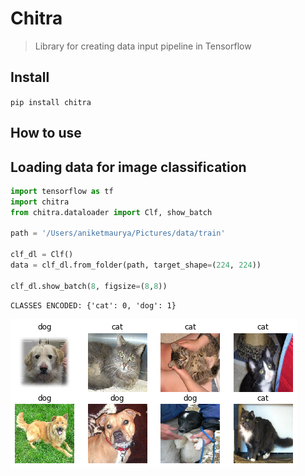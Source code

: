 # Chitra
> Library for creating data input pipeline in Tensorflow


## Install

`pip install chitra`

## How to use

<!-- Fill me in please! Don't forget code examples: -->
## Loading data for image classification

```python
import tensorflow as tf
import chitra
from chitra.dataloader import Clf, show_batch

path = '/Users/aniketmaurya/Pictures/data/train'

clf_dl = Clf()
data = clf_dl.from_folder(path, target_shape=(224, 224))

clf_dl.show_batch(8, figsize=(8,8))
```

    CLASSES ENCODED: {'cat': 0, 'dog': 1}



![png](docs/images/output_4_1.png)


